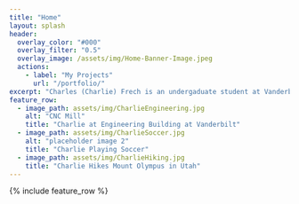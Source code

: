 ```yaml
---
title: "Home"
layout: splash
header:
  overlay_color: "#000"
  overlay_filter: "0.5"
  overlay_image: /assets/img/Home-Banner-Image.jpeg
  actions:
    - label: "My Projects"
      url: "/portfolio/"
excerpt: "Charles (Charlie) Frech is an undergaduate student at Vanderbilt University majoring in biomedical engineering and minoring in digital fabrications. He is particularly interested in merging his passion of additive manufacturing processes with biological systems. In his free time, Charlie loves to play soccer and hike (especially in his home state of Utah)."
feature_row:
  - image_path: assets/img/CharlieEngineering.jpg
    alt: "CNC Mill"
    title: "Charlie at Engineering Building at Vanderbilt"
  - image_path: assets/img/CharlieSoccer.jpg
    alt: "placeholder image 2"
    title: "Charlie Playing Soccer"
  - image_path: assets/img/CharlieHiking.jpg
    title: "Charlie Hikes Mount Olympus in Utah"
---
```


{% include feature_row %}

